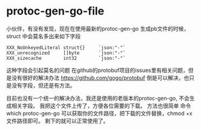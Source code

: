# protoc-gen-go-file

小伙伴，有没有发现，现在在使用最新的protoc-gen-go 生成pb文件的时候，struct 中会莫名多出来如下字段

```
XXX_NoUnkeyedLiteral struct{}     `json:"-"`
XXX_unrecognized     []byte       `json:"-"`
XXX_sizecache        int32        `json:"-"`
```
这种字段会引起莫名的问题
在github的protobuf项目的issues里有相关问题，但是没有很好的解决办法
https://github.com/gogo/protobuf 倒是可以解决，也只是没有字段，但还是有方法。

目前也没有一个统一的解决办法，我还是使用的老版本的protoc-gen-go, 不会生成相关字段。
我把这个文件上传了，方便各位需要的下载。
方法也很简单
命令 which protoc-gen-go 可以获取你的文件路径，把下载的文件替换，chmod +x 文件路径即可。
剩下的就可以正常使用了。

